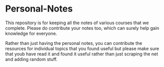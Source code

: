 # Personal-Notes

This repository is for keeping all the notes of various courses that we complete. 
Please do contribute your notes too, which can surely help gain knowledge for everyone.


Rather than just having the personal notes, you can contribute the resources for individual topics that you found useful but please make sure that youb have read it and found it useful rather than just scraping the net and adding random stuff.

